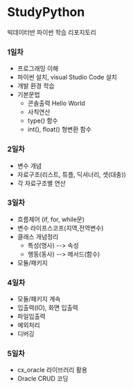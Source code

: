 # StudyPython
빅데이터반 파이썬 학습 리포지토리


### 1일차
- 프로그래밍 이해
- 파이썬 설치, visual Studio Code 설치
- 개발 환경 학습
- 기본문법
  - 콘솔출력 Hello World
  - 사칙연산
  - type() 함수
  - int(), float() 형변환 함수


### 2일차
- 변수 개념
- 자료구조(리스트, 튜플, 딕셔너리, 셋(대충))
- 각 자료구조별 연산


### 3일차
- 흐름제어 (if, for, while문)
- 변수 라이프스코프(지역,전역변수)
- 클래스 개념정리
  - 특성(명사) --> 속성
  - 행동(동사) --> 메서드(함수)
- 모듈/패키지

### 4일차
- 모듈/패키지 계속
- 입출력(IO), 화면 입출력
- 파일입출력
- 예외처리
- 디버깅

### 5일차
- cx_oracle 라이브러리 활용
- Oracle CRUD 코딩
